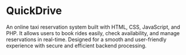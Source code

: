# QuickDrive
An online taxi reservation system built with HTML, CSS, JavaScript, and PHP. It allows users to book rides easily, check availability, and manage reservations in real-time. Designed for a smooth and user-friendly experience with secure and efficient backend processing.
